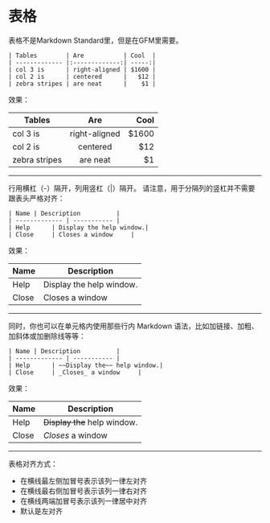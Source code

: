 # 表格
表格不是Markdown Standard里，但是在GFM里需要。
```
| Tables        | Are           | Cool  |
| ------------- |:-------------:| -----:|
| col 3 is      | right-aligned | $1600 |
| col 2 is      | centered      |   $12 |
| zebra stripes | are neat      |    $1 |
```
效果：

| Tables        | Are           | Cool  |
| ------------- |:-------------:| -----:|
| col 3 is      | right-aligned | $1600 |
| col 2 is      | centered      |   $12 |
| zebra stripes | are neat      |    $1 |
************

行用横杠（-）隔开，列用竖杠（|）隔开。
请注意，用于分隔列的竖杠并不需要跟表头严格对齐：
```
| Name | Description          |
| ------------- | ----------- |
| Help      | Display the help window.|
| Close     | Closes a window     |
```
效果：

| Name | Description          |
| ------------- | ----------- |
| Help      | Display the help window.|
| Close     | Closes a window     |
************

同时，你也可以在单元格内使用那些行内 Markdown 语法，比如加链接、加粗、加斜体或加删除线等等：
```
| Name | Description          |
| ------------- | ----------- |
| Help      | ~~Display the~~ help window.|
| Close     | _Closes_ a window     |
```
效果：

| Name | Description          |
| ------------- | ----------- |
| Help      | ~~Display the~~ help window.|
| Close     | _Closes_ a window     |
************

表格对齐方式：
- 在横线最左侧加冒号表示该列一律左对齐
- 在横线最右侧加冒号表示该列一律右对齐
- 在横线两端加冒号表示该列一律居中对齐
- 默认是左对齐